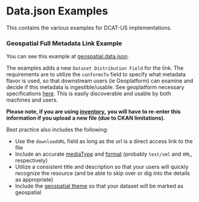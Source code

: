 # Data.json Examples
This contains the various examples for DCAT-US implementations.

### Geospatial Full Metadata Link Example
You can see this example at [geospatial.data.json](./geospatial.data.json).

The examples adds a new `Dataset Distribution Field` for the link.
The requirements are to utilize the `conformsTo` field to specify what metadata flavor is used,
so that downstream users (ie Geoplatform) can examine and decide if this metadata is ingestible/usable.
See geoplatform necessary specifications [here](https://kb.geoplatform.gov/gc-fac-isocsdgmdcat.html#geospatial-metadata-link-example).
This is easily discoverable and usable by both machines and users.

**Please note, if you are using [inventory](https://inventory.data.gov),**
**you will have to re-enter this information if you upload**
**a new file (due to CKAN limitations).**

Best practice also includes the following:

- Use the `downloadURL` field as long as the url is a direct access link to the file
- Include an accurate [mediaType](https://resources.data.gov/resources/dcat-us/#distribution-mediaType) and [format](https://resources.data.gov/resources/dcat-us/#distribution-format) (probably `text/xml` and `XML`, respectively)
- Utilize a consistent title and description so that your users will quickly recognize the resource (and be able to skip over or dig into the details as appropriate)
- Include the [geospatial theme](./geospatial.data.json#L24) so that your dataset will be marked as geospatial